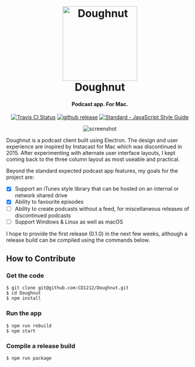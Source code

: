 <h1 align="center">
  <img src="https://github.com/CD1212/Doughnut/raw/master/src/assets/icon.png" alt="Doughnut" width="200">
  <br>
  Doughnut
  <br>
</h1>

<h4 align="center">Podcast app. For Mac.</h4>

<p align="center">
  <a href="https://travis-ci.org/CD1212/Doughnut"><img src="https://img.shields.io/travis/CD1212/Doughnut/master.svg" alt="Travis CI Status" /></a>
  <a href="https://github.com/CD1212/Doughnut/releases"><img src="https://img.shields.io/github/release/cd1212/doughnut.svg" alt="github release"></a>
  <a href="https://standardjs.com"><img src="https://img.shields.io/badge/code_style-standard-brightgreen.svg" alt="Standard - JavaScript Style Guide"></a>
</p>

<p align="center">
  <img src="https://raw.githubusercontent.com/CD1212/Doughnut/master/screenshot.jpg" align="center" alt="screenshot" style="max-width:100%;" />
</p>

Doughnut is a podcast client built using Electron. The design and user experience are inspired by Instacast for Mac which was discontinued in 2015. After experimenting with alternate user interface layouts, I kept coming back to the three column layout as most useable and practical.

Beyond the standard expected podcast app features, my goals for the project are:
- [x] Support an iTunes style library that can be hosted on an internal or network shared drive 
- [x] Ability to favourite episodes
- [ ] Ability to create podcasts without a feed, for miscellaneous releases of discontinued podcasts
- [ ] Support Windows & Linux as well as macOS

I hope to provide the first release (0.1.0) in the next few weeks, although a release build can be compiled using the commands below.

## How to Contribute

### Get the code
```
$ git clone git@github.com:CD1212/Doughnut.git
$ cd Doughnut
$ npm install
```

### Run the app
```
$ npm run rebuild
$ npm start
```

### Compile a release build
```
$ npm run package
```